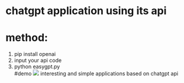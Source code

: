 # chatgpt application using its api
# method:
1. pip install openai  
2. input your api code  
3. python easygpt.py  
#demo
![](https://github.com/sjtuLLWWTT/ChatGptapplications/blob/main/gptsample.png)
interesting and simple applications based on  chatgpt api 

